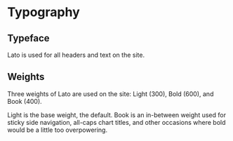 # Typography

## Typeface
Lato is used for all headers and text on the site.

## Weights
Three weights of Lato are used on the site: Light (300), Bold (600), and Book (400).

Light is the base weight, the default. Book is an in-between weight used for sticky side navigation, all-caps chart titles, and other occasions where bold would be a little too overpowering.
